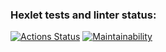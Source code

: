 ### Hexlet tests and linter status:
[![Actions Status](https://github.com/GearSL/java-project-72/workflows/hexlet-check/badge.svg)](https://github.com/GearSL/java-project-72/actions)
[![Maintainability](https://api.codeclimate.com/v1/badges/b4eef33394eadb739c92/maintainability)](https://codeclimate.com/github/GearSL/java-project-72/maintainability)
